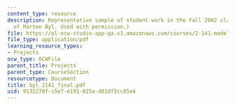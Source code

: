 ```yaml
---
content_type: resource
description: Representative sample of student work in the Fall 2002 class. (Courtesy
  of Marten Byl. Used with permission.)
file: https://ol-ocw-studio-app-qa.s3.amazonaws.com/courses/2-141-modeling-and-simulation-of-dynamic-systems-fall-2006/9132279fc5e7e191825ad81df5cc85e4_byl_2141_final.pdf
file_type: application/pdf
learning_resource_types:
- Projects
ocw_type: OCWFile
parent_title: Projects
parent_type: CourseSection
resourcetype: Document
title: byl_2141_final.pdf
uid: 9132279f-c5e7-e191-825a-d81df5cc85e4
---
```

